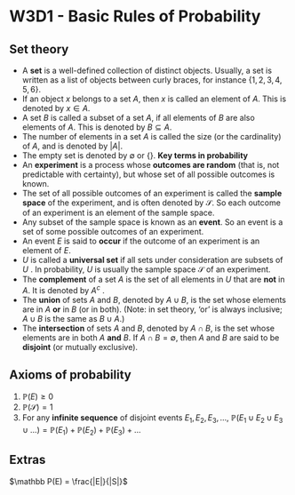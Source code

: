 # W3D1 - Basic Rules of Probability
## Set theory
- A **set** is a well-defined collection of distinct objects. Usually, a set is written as a list of objects between curly braces, for instance $\{1, 2, 3, 4, 5, 6\}$.
- If an object $x$ belongs to a set $A$, then $x$ is called an element of $A$. This is denoted by $x \in A$.
- A set $B$ is called a subset of a set $A$, if all elements of $B$ are also elements of $A$. This is denoted by $B \subseteq A$.
- The number of elements in a set $A$ is called the size (or the cardinality) of $A$, and is denoted by $|A|$.
- The empty set is denoted by $\emptyset$ or $\{\}$.
**Key terms in probability**
- An **experiment** is a process whose **outcomes are random** (that is, not predictable with certainty), but whose set of all possible outcomes is known.
- The set of all possible outcomes of an experiment is called the **sample space** of the experiment, and is often denoted by $\mathcal S$. So each outcome of an experiment is an element of the sample space.
- Any subset of the sample space is known as an **event**. So an event is a set of some possible outcomes of an experiment.
- An event $E$ is said to **occur** if the outcome of an experiment is an element of $E$.
- $U$ is called a **universal set** if all sets under consideration are subsets of $U$ . In probability, $U$ is usually the sample space $\mathcal S$ of an experiment.
- The **complement** of a set $A$ is the set of all elements in $U$ that are **not** in $A$. It is denoted by $A^c$ .
- The **union** of sets $A$ and $B$, denoted by $A\cup B$, is the set whose elements are in $A$ **or** in $B$ (or in both). (Note: in set theory, ‘or’ is always inclusive; $A \cup B$ is the same as $B \cup A$.)
- The **intersection** of sets $A$ and $B$, denoted by $A ∩B$, is the set whose elements are in both $A$ **and** $B$. If $A ∩B= ∅$, then $A$ and $B$ are said to be **disjoint** (or mutually exclusive).
## Axioms of probability
1. $\mathbb P(E)\geq 0$
2. $\mathbb P(\mathcal S)=1$
3. For any **infinite sequence** of disjoint events $E_{1},E_{2},E_{3},\dots$, $\mathbb P(E_{1}\cup E_{2}\cup E_{3}\cup\dots)=\mathbb P(E_{1})+\mathbb P(E_{2})+\mathbb P(E_{3})+\dots$
## Extras
$\mathbb P(E) = \frac{|E|}{|S|}$